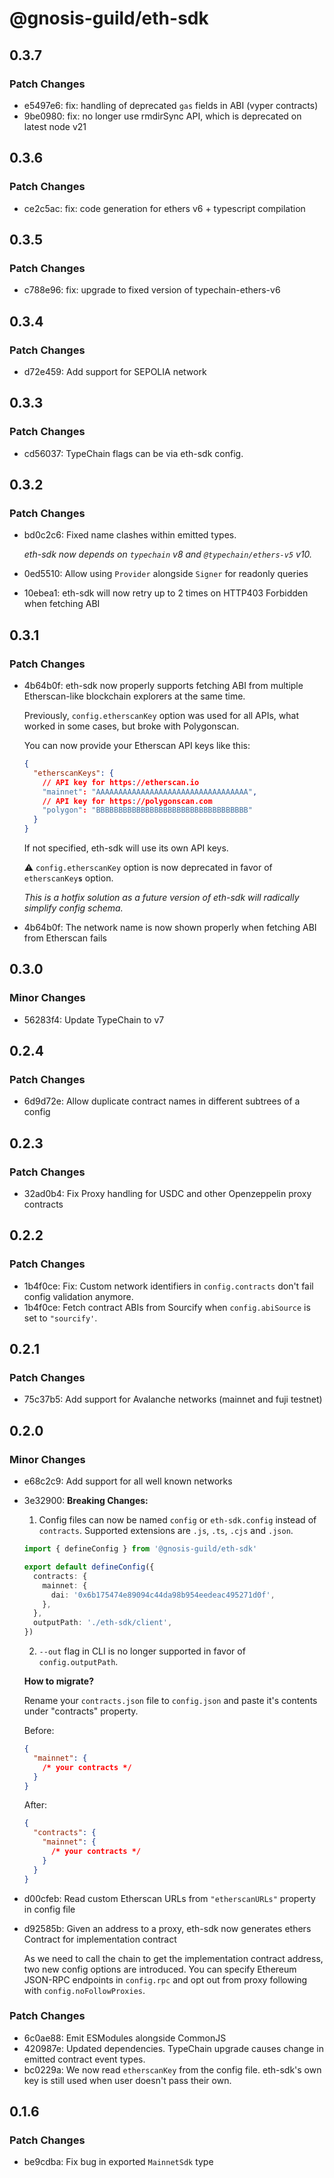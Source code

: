 # @gnosis-guild/eth-sdk

## 0.3.7

### Patch Changes

- e5497e6: fix: handling of deprecated `gas` fields in ABI (vyper contracts)
- 9be0980: fix: no longer use rmdirSync API, which is deprecated on latest node v21

## 0.3.6

### Patch Changes

- ce2c5ac: fix: code generation for ethers v6 + typescript compilation

## 0.3.5

### Patch Changes

- c788e96: fix: upgrade to fixed version of typechain-ethers-v6

## 0.3.4

### Patch Changes

- d72e459: Add support for SEPOLIA network

## 0.3.3

### Patch Changes

- cd56037: TypeChain flags can be via eth-sdk config.

## 0.3.2

### Patch Changes

- bd0c2c6: Fixed name clashes within emitted types.

  _eth-sdk now depends on `typechain` v8 and `@typechain/ethers-v5` v10._

- 0ed5510: Allow using `Provider` alongside `Signer` for readonly queries
- 10ebea1: eth-sdk will now retry up to 2 times on HTTP403 Forbidden when fetching ABI

## 0.3.1

### Patch Changes

- 4b64b0f: eth-sdk now properly supports fetching ABI from multiple Etherscan-like blockchain explorers at the same
  time.

  Previously, `config.etherscanKey` option was used for all APIs, what worked in some cases, but broke with Polygonscan.

  You can now provide your Etherscan API keys like this:

  ```json
  {
    "etherscanKeys": {
      // API key for https://etherscan.io
      "mainnet": "AAAAAAAAAAAAAAAAAAAAAAAAAAAAAAAAAA",
      // API key for https://polygonscan.com
      "polygon": "BBBBBBBBBBBBBBBBBBBBBBBBBBBBBBBBBB"
    }
  }
  ```

  If not specified, eth-sdk will use its own API keys.

  ⚠ `config.etherscanKey` option is now deprecated in favor of `etherscanKey`**`s`** option.

  _This is a hotfix solution as a future version of eth-sdk will radically simplify config schema._

- 4b64b0f: The network name is now shown properly when fetching ABI from Etherscan fails

## 0.3.0

### Minor Changes

- 56283f4: Update TypeChain to v7

## 0.2.4

### Patch Changes

- 6d9d72e: Allow duplicate contract names in different subtrees of a config

## 0.2.3

### Patch Changes

- 32ad0b4: Fix Proxy handling for USDC and other Openzeppelin proxy contracts

## 0.2.2

### Patch Changes

- 1b4f0ce: Fix: Custom network identifiers in `config.contracts` don't fail config validation anymore.
- 1b4f0ce: Fetch contract ABIs from Sourcify when `config.abiSource` is set to `"sourcify'`.

## 0.2.1

### Patch Changes

- 75c37b5: Add support for Avalanche networks (mainnet and fuji testnet)

## 0.2.0

### Minor Changes

- e68c2c9: Add support for all well known networks
- 3e32900: **Breaking Changes:**

  1. Config files can now be named `config` or `eth-sdk.config` instead of `contracts`. Supported extensions are `.js`,
     `.ts`, `.cjs` and `.json`.

  ```ts
  import { defineConfig } from '@gnosis-guild/eth-sdk'

  export default defineConfig({
    contracts: {
      mainnet: {
        dai: '0x6b175474e89094c44da98b954eedeac495271d0f',
      },
    },
    outputPath: './eth-sdk/client',
  })
  ```

  2. `--out` flag in CLI is no longer supported in favor of `config.outputPath`.

  **How to migrate?**

  Rename your `contracts.json` file to `config.json` and paste it's contents under "contracts" property.

  Before:

  ```json
  {
    "mainnet": {
      /* your contracts */
    }
  }
  ```

  After:

  ```json
  {
    "contracts": {
      "mainnet": {
        /* your contracts */
      }
    }
  }
  ```

- d00cfeb: Read custom Etherscan URLs from `"etherscanURLs"` property in config file
- d92585b: Given an address to a proxy, eth-sdk now generates ethers Contract for implementation contract

  As we need to call the chain to get the implementation contract address, two new config options are introduced. You
  can specify Ethereum JSON-RPC endpoints in `config.rpc` and opt out from proxy following with
  `config.noFollowProxies`.

### Patch Changes

- 6c0ae88: Emit ESModules alongside CommonJS
- 420987e: Updated dependencies. TypeChain upgrade causes change in emitted contract event types.
- bc0229a: We now read `etherscanKey` from the config file. eth-sdk's own key is still used when user doesn't pass their
  own.

## 0.1.6

### Patch Changes

- be9cdba: Fix bug in exported `MainnetSdk` type
